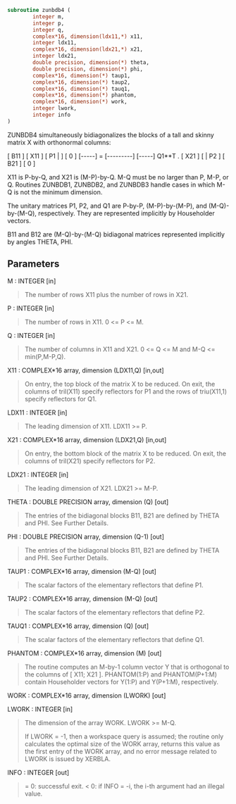 ```fortran
subroutine zunbdb4 (
        integer m,
        integer p,
        integer q,
        complex*16, dimension(ldx11,*) x11,
        integer ldx11,
        complex*16, dimension(ldx21,*) x21,
        integer ldx21,
        double precision, dimension(*) theta,
        double precision, dimension(*) phi,
        complex*16, dimension(*) taup1,
        complex*16, dimension(*) taup2,
        complex*16, dimension(*) tauq1,
        complex*16, dimension(*) phantom,
        complex*16, dimension(*) work,
        integer lwork,
        integer info
)
```

ZUNBDB4 simultaneously bidiagonalizes the blocks of a tall and skinny
matrix X with orthonormal columns:

[ B11 ]
[ X11 ]   [ P1 |    ] [  0  ]
[-----] = [---------] [-----] Q1\*\*T .
[ X21 ]   [    | P2 ] [ B21 ]
[  0  ]

X11 is P-by-Q, and X21 is (M-P)-by-Q. M-Q must be no larger than P,
M-P, or Q. Routines ZUNBDB1, ZUNBDB2, and ZUNBDB3 handle cases in
which M-Q is not the minimum dimension.

The unitary matrices P1, P2, and Q1 are P-by-P, (M-P)-by-(M-P),
and (M-Q)-by-(M-Q), respectively. They are represented implicitly by
Householder vectors.

B11 and B12 are (M-Q)-by-(M-Q) bidiagonal matrices represented
implicitly by angles THETA, PHI.

## Parameters
M : INTEGER [in]
> The number of rows X11 plus the number of rows in X21.

P : INTEGER [in]
> The number of rows in X11. 0 <= P <= M.

Q : INTEGER [in]
> The number of columns in X11 and X21. 0 <= Q <= M and
> M-Q <= min(P,M-P,Q).

X11 : COMPLEX\*16 array, dimension (LDX11,Q) [in,out]
> On entry, the top block of the matrix X to be reduced. On
> exit, the columns of tril(X11) specify reflectors for P1 and
> the rows of triu(X11,1) specify reflectors for Q1.

LDX11 : INTEGER [in]
> The leading dimension of X11. LDX11 >= P.

X21 : COMPLEX\*16 array, dimension (LDX21,Q) [in,out]
> On entry, the bottom block of the matrix X to be reduced. On
> exit, the columns of tril(X21) specify reflectors for P2.

LDX21 : INTEGER [in]
> The leading dimension of X21. LDX21 >= M-P.

THETA : DOUBLE PRECISION array, dimension (Q) [out]
> The entries of the bidiagonal blocks B11, B21 are defined by
> THETA and PHI. See Further Details.

PHI : DOUBLE PRECISION array, dimension (Q-1) [out]
> The entries of the bidiagonal blocks B11, B21 are defined by
> THETA and PHI. See Further Details.

TAUP1 : COMPLEX\*16 array, dimension (M-Q) [out]
> The scalar factors of the elementary reflectors that define
> P1.

TAUP2 : COMPLEX\*16 array, dimension (M-Q) [out]
> The scalar factors of the elementary reflectors that define
> P2.

TAUQ1 : COMPLEX\*16 array, dimension (Q) [out]
> The scalar factors of the elementary reflectors that define
> Q1.

PHANTOM : COMPLEX\*16 array, dimension (M) [out]
> The routine computes an M-by-1 column vector Y that is
> orthogonal to the columns of [ X11; X21 ]. PHANTOM(1:P) and
> PHANTOM(P+1:M) contain Householder vectors for Y(1:P) and
> Y(P+1:M), respectively.

WORK : COMPLEX\*16 array, dimension (LWORK) [out]

LWORK : INTEGER [in]
> The dimension of the array WORK. LWORK >= M-Q.
> 
> If LWORK = -1, then a workspace query is assumed; the routine
> only calculates the optimal size of the WORK array, returns
> this value as the first entry of the WORK array, and no error
> message related to LWORK is issued by XERBLA.

INFO : INTEGER [out]
> = 0:  successful exit.
> < 0:  if INFO = -i, the i-th argument had an illegal value.
